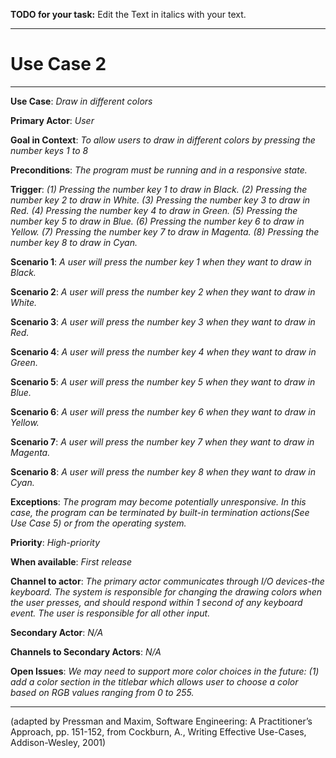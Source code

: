 **TODO for your task:** Edit the Text in italics with your text.

<hr>

# Use Case 2

<hr>

**Use Case**: *Draw in different colors*

**Primary Actor**: *User*

**Goal in Context**: *To allow users to draw in different colors by pressing the number keys 1 to 8*

**Preconditions**: *The program must be running and in a responsive state.*

**Trigger**: *(1) Pressing the number key 1 to draw in Black. (2) Pressing the number key 2 to draw in White. (3) Pressing the number key 3 to draw in Red. (4) Pressing the number key 4 to draw in Green. (5) Pressing the number key 5 to draw in Blue. (6) Pressing the number key 6 to draw in Yellow. (7) Pressing the number key 7 to draw in Magenta. (8) Pressing the number key 8 to draw in Cyan.*
  
**Scenario 1**: *A user will press the number key 1 when they want to draw in Black.*

**Scenario 2**: *A user will press the number key 2 when they want to draw in White.*

**Scenario 3**: *A user will press the number key 3 when they want to draw in Red.*

**Scenario 4**: *A user will press the number key 4 when they want to draw in Green.*

**Scenario 5**: *A user will press the number key 5 when they want to draw in Blue.*

**Scenario 6**: *A user will press the number key 6 when they want to draw in Yellow.*

**Scenario 7**: *A user will press the number key 7 when they want to draw in Magenta.*

**Scenario 8**: *A user will press the number key 8 when they want to draw in Cyan.*
 
**Exceptions**: *The program may become potentially unresponsive. In this case, the program can be terminated by built-in termination actions(See Use Case 5) or from the operating system.*

**Priority**: *High-priority*

**When available**: *First release*

**Channel to actor**: *The primary actor communicates through I/O devices-the keyboard. The system is responsible for changing the drawing colors when the user presses, and should respond within 1 second of any keyboard event. The user is responsible for all other input.*

**Secondary Actor**: *N/A*

**Channels to Secondary Actors**: *N/A*

**Open Issues**: *We may need to support more color choices in the future: (1) add a color section in the titlebar which allows user to choose a color based on RGB values ranging from 0 to 255.*

<hr>



(adapted by Pressman and Maxim, Software Engineering: A Practitioner’s Approach, pp. 151-152, from Cockburn,
A., Writing Effective Use-Cases, Addison-Wesley, 2001)
